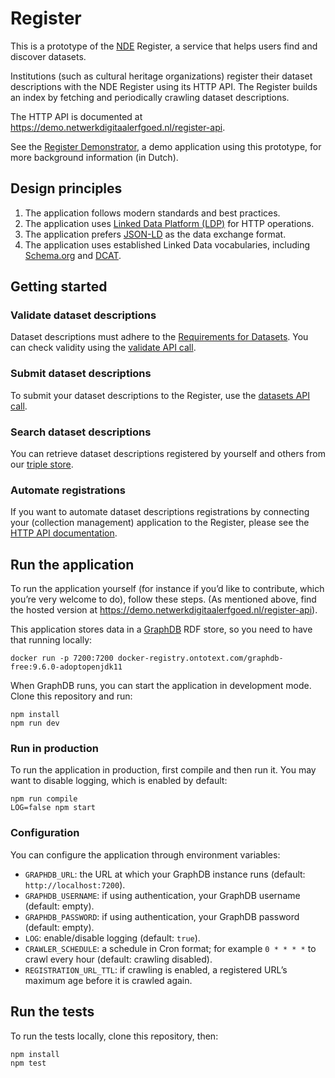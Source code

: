 # Register

This is a prototype of the [NDE](https://www.netwerkdigitaalerfgoed.nl/en/about-us/) Register,
a service that helps users find and discover datasets.

Institutions (such as cultural heritage organizations) register their dataset descriptions with the NDE Register
using its HTTP API. The Register builds an index by fetching and periodically crawling dataset descriptions.

The HTTP API is documented at https://demo.netwerkdigitaalerfgoed.nl/register-api.

See the [Register Demonstrator](https://demo.netwerkdigitaalerfgoed.nl/register/),
a demo application using this prototype, for more background information (in Dutch).

## Design principles

1. The application follows modern standards and best practices.
2. The application uses [Linked Data Platform (LDP)](https://www.w3.org/TR/ldp/) for HTTP operations.
3. The application prefers [JSON-LD](http://json-ld.org) as the data exchange format.
4. The application uses established Linked Data vocabularies,
   including [Schema.org](https://schema.org) and [DCAT](https://www.w3.org/TR/vocab-dcat-2/).

## Getting started

### Validate dataset descriptions

Dataset descriptions must adhere to the [Requirements for Datasets](https://netwerk-digitaal-erfgoed.github.io/requirements-datasets/).
You can check validity using the [validate API call](https://demo.netwerkdigitaalerfgoed.nl/register-api/static/index.html#/default/validate).

### Submit dataset descriptions

To submit your dataset descriptions to the Register,
use the [datasets API call](https://demo.netwerkdigitaalerfgoed.nl/register-api/static/index.html#/default/post_datasets).

### Search dataset descriptions

You can retrieve dataset descriptions registered by yourself and others
from our [triple store](http://triplestore.netwerkdigitaalerfgoed.nl).

### Automate registrations

If you want to automate dataset descriptions registrations
by connecting your (collection management) application to the Register,
please see the [HTTP API documentation](https://demo.netwerkdigitaalerfgoed.nl/register-api).

## Run the application

To run the application yourself (for instance if you’d like to contribute, which you’re very welcome to do),
follow these steps.
(As mentioned above, find the hosted version at https://demo.netwerkdigitaalerfgoed.nl/register-api).

This application stores data in a [GraphDB](https://graphdb.ontotext.com) RDF store, so you need to have that running
locally:

```
docker run -p 7200:7200 docker-registry.ontotext.com/graphdb-free:9.6.0-adoptopenjdk11
```

When GraphDB runs, you can start the application in development mode. Clone this repository and run:

```
npm install
npm run dev
```

### Run in production

To run the application in production, first compile and then run it. You may want to disable logging, which is enabled
by default:

```
npm run compile
LOG=false npm start
```

### Configuration

You can configure the application through environment variables:

- `GRAPHDB_URL`: the URL at which your GraphDB instance runs (default: `http://localhost:7200`).
- `GRAPHDB_USERNAME`: if using authentication, your GraphDB username (default: empty).
- `GRAPHDB_PASSWORD`: if using authentication, your GraphDB password (default: empty).
- `LOG`: enable/disable logging (default: `true`).
- `CRAWLER_SCHEDULE`: a schedule in Cron format; for example `0 * * * *` to crawl every hour
  (default: crawling disabled).
- `REGISTRATION_URL_TTL`: if crawling is enabled, a registered URL’s maximum age before it is crawled again.

## Run the tests

To run the tests locally, clone this repository, then:

```
npm install
npm test
```
